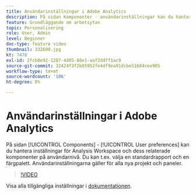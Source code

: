 ```yaml
---
title: Användarinställningar i Adobe Analytics
description: På sidan Komponenter - användarinställningar kan du hantera inställningar för Analysis Workspace och dess relaterade komponenter på användarnivå. Du kan t.ex. välja en standardrapport och en färgpalett. Användarinställningarna gäller för alla nya projekt och paneler.
feature: Grundläggande om arbetsytan
topic: Personalisering
role: User, Admin
level: Beginner
doc-type: feature video
thumbnail: 332600.jpg
kt: 7478
exl-id: 2fcb0e92-1287-4d05-88e1-aaf2ddff1ac9
source-git-commit: 32424f3f2b05952fe4df9ea91dcbe51684cee905
workflow-type: tm+mt
source-wordcount: '106'
ht-degree: 0%

---
```


# Användarinställningar i Adobe Analytics

På sidan [!UICONTROL Components] - [!UICONTROL User preferences] kan du hantera inställningar för Analysis Workspace och dess relaterade komponenter på användarnivå. Du kan t.ex. välja en standardrapport och en färgpalett. Användarinställningarna gäller för alla nya projekt och paneler.

>[!VIDEO](https://video.tv.adobe.com/v/332600/?quality=12&learn=on)

Visa alla tillgängliga inställningar i [dokumentationen](https://experienceleague.adobe.com/docs/analytics/analyze/analysis-workspace/user-preferences.html).
